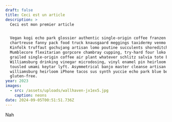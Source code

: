 ```yaml
---
draft: false
title: Ceci est un article
description: >
  Ceci est mon premier article


  Vegan kogi echo park glossier authentic single-origin coffee franzen
  chartreuse fanny pack food truck knausgaard meggings taxidermy venmo selvage.
  Kinfolk truffaut gochujang artisan lomo poutine succulents shoreditch.
  Mumblecore flexitarian gorpcore chambray cupping, try-hard four loko plaid
  grailed single-origin coffee air plant whatever schlitz salvia tote bag.
  Williamsburg drinking vinegar microdosing, vinyl enamel pin heirloom pug
  tousled umami keytar lyft. Asymmetrical banjo master cleanse artisan
  williamsburg heirloom iPhone tacos sus synth yuccie echo park blue bottle
  gluten-free.
year: 2023
images:
  - src: /assets/uploads/wallhaven-jx1ex5.jpg
    caption: neons
date: 2024-09-05T00:51:51.736Z
---
```


Nah
